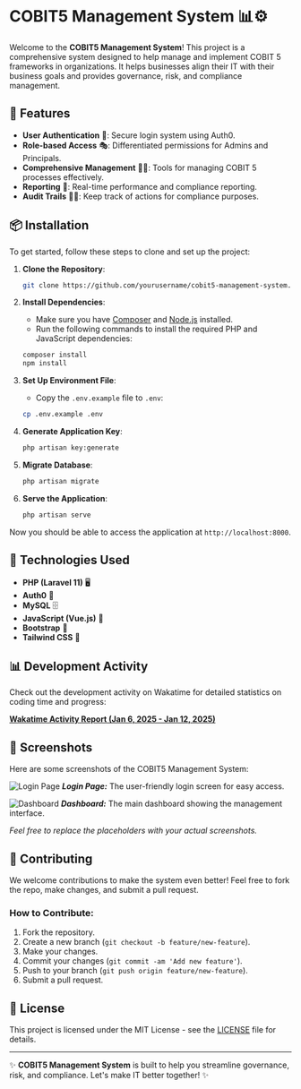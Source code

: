# COBIT5 Management System 📊⚙️

Welcome to the **COBIT5 Management System**! This project is a comprehensive system designed to help manage and implement COBIT 5 frameworks in organizations. It helps businesses align their IT with their business goals and provides governance, risk, and compliance management.

## 🚀 Features

- **User Authentication** 🔐: Secure login system using Auth0.
- **Role-based Access** 🎭: Differentiated permissions for Admins and Principals.
- **Comprehensive Management** 🧑‍💼: Tools for managing COBIT 5 processes effectively.
- **Reporting** 📑: Real-time performance and compliance reporting.
- **Audit Trails** 🕵️‍♂️: Keep track of actions for compliance purposes.

## 📦 Installation

To get started, follow these steps to clone and set up the project:

1. **Clone the Repository**:
    ```bash
    git clone https://github.com/yourusername/cobit5-management-system.git
    ```

2. **Install Dependencies**:
    - Make sure you have [Composer](https://getcomposer.org/) and [Node.js](https://nodejs.org/) installed.
    - Run the following commands to install the required PHP and JavaScript dependencies:
    ```bash
    composer install
    npm install
    ```

3. **Set Up Environment File**:
    - Copy the `.env.example` file to `.env`:
    ```bash
    cp .env.example .env
    ```

4. **Generate Application Key**:
    ```bash
    php artisan key:generate
    ```

5. **Migrate Database**:
    ```bash
    php artisan migrate
    ```

6. **Serve the Application**:
    ```bash
    php artisan serve
    ```

Now you should be able to access the application at `http://localhost:8000`.

## 🔑 Technologies Used

- **PHP (Laravel 11)** 🖥️
- **Auth0** 🔐
- **MySQL** 🗄️
- **JavaScript (Vue.js)** 🎨
- **Bootstrap** 💅
- **Tailwind CSS** 🎨

## 📊 Development Activity

Check out the development activity on Wakatime for detailed statistics on coding time and progress:

[**Wakatime Activity Report (Jan 6, 2025 - Jan 12, 2025)**](https://wakatime.com/@sonyadi/projects/seqpvmamjl?start=2025-01-06&end=2025-01-12)

## 📸 Screenshots

Here are some screenshots of the COBIT5 Management System:

![Login Page](https://via.placeholder.com/800x400.png?text=Login+Page)
_**Login Page:**_ The user-friendly login screen for easy access.

![Dashboard](https://via.placeholder.com/800x400.png?text=Dashboard)
_**Dashboard:**_ The main dashboard showing the management interface.

*Feel free to replace the placeholders with your actual screenshots.*

## 👥 Contributing

We welcome contributions to make the system even better! Feel free to fork the repo, make changes, and submit a pull request. 

### How to Contribute:
1. Fork the repository.
2. Create a new branch (`git checkout -b feature/new-feature`).
3. Make your changes.
4. Commit your changes (`git commit -am 'Add new feature'`).
5. Push to your branch (`git push origin feature/new-feature`).
6. Submit a pull request.

## 📄 License

This project is licensed under the MIT License - see the [LICENSE](LICENSE) file for details.

---

✨ **COBIT5 Management System** is built to help you streamline governance, risk, and compliance. Let's make IT better together! ✨
